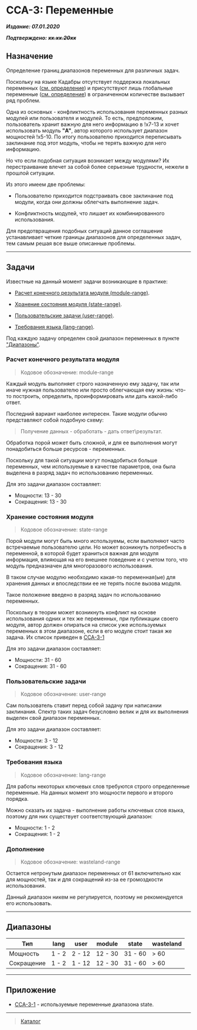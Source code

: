 # CCA-3: Переменные #

***Издание: 07.01.2020***

***Подтверждено: ~~xx.xx.20xx~~***

## Назначение ##

Определение границ диапазонов переменных для различных задач.

Поскольку на языке Кадабры отсутствует поддержка локальных переменных ([см. определение](https://ru.wikipedia.org/wiki/Локальная_переменная)) и присутствуют лишь глобальные переменные ([см. определение](https://ru.wikipedia.org/wiki/Глобальная_переменная)) в ограниченном количестве вызывает ряд проблем.

Одна из основных - конфликтность использования переменных разных модулей или пользователя и модулей. То есть, предположим, пользователь хранит важную для него информацию в !x7-13 и хочет использовать модуль **"A"**, автор которого использует диапазон мощностей !х5-10. По итогу пользователю приходится переписывать заклинание под этот модуль, чтобы не терять важную для него информацию.

Но что если подобная ситуация возникает между модулями? Их перестраивание влечет за собой более серьезные трудности, нежели в прошлой ситуации.

Из этого имеем две проблемы:

* Пользователю приходится подстраивать свое заклинание под модули, когда они должны облегчать выполнение задач.

* Конфликтность модулей, что лишает их комбинированного использования.

Для предотвращения подобных ситуаций данное соглашение устанавливает четкие границы диапазонов для определенных задач, тем самым решая все выше описанные проблемы.

***

## Задачи ##

Известные на данный момент задачи возникающие в практике:

* [Расчет конечного результата модуля (module-range)](#Расчет-конечного-результата-модуля).

* [Хранение состояния модуля (state-range)](#Хранение-состояния-модуля).

* [Пользовательские задачи (user-range)](#Пользовательские-задачи).

* [Требования языка (lang-range)](#Требования-языка).

Под каждую задачу определен свой диапазон переменных в пункте ["Диапазоны"](#Диапазоны).

### **Расчет конечного результата модуля** ###

>Кодовое обозначение: module-range

Каждый модуль выполняет строго назначенную ему задачу, так или иначе нужная пользователю или просто облегчающая ему жизнь: что-то построить, определить, проинформировать или дать какой-либо ответ.

Последний вариант наиболее интересен. Такие модули обычно представляют собой подобную схему:

> Получение данных - обработать - дать ответ\\результат.

Обработка порой может быть сложной, и для ее выполнения могут понадобиться больше ресурсов - переменных.

Поскольку для такой ситуации могут понадобиться больше переменных, чем используемые в качестве параметров, она была выделена в разряд задач по использованию переменных.

Для это задачи диапазон составляет:

* Мощности: 13 - 30
* Сокращения: 13 - 30

### **Хранение состояния модуля** ###

>Кодовое обозначение: state-range

Порой модули могут быть много используемы, если выполняют часто встречаемые пользователю цели. Но может возникнуть потребность в переменной, в которой будет храниться важная для модуля информация, влияющая на его внешнее поведение и с учетом того, что модуль предназначен для многоразового использования.

В таком случае модулю необходимо какая-то переменная(ые) для хранения данных и впоследствии ее не терять после вызова модуля.

Такое положение введено в разряд задач по использованию переменных.

Поскольку в теории может возникнуть конфликт на основе использования одних и тех же переменных, при публикации своего модуля, автор должен опираться на список уже используемых переменных в этом диапазоне, если в его модуле стоит такая же задача. Их список приведен в [CCA-3-1](CCA-3-1.md)

Для это задачи диапазон составляет:

* Мощности: 31 - 60
* Сокращения: 31 - 60

### **Пользовательские задачи** ###

>Кодовое обозначение: user-range

Сам пользователь ставит перед собой задачу при написании заклинания. Спектр таких задач безусловно велик и для их выполнения выделен свой диапазон переменных.

Для это задачи диапазон составляет:

* Мощности: 3 - 12
* Сокращения: 3 - 12

### **Требования языка** ###

>Кодовое обозначение: lang-range

Для работы некоторых ключевых слов требуются строго определенные переменные. На данных момент это мощности первого и второго порядка.

Можно сказать их задача - выполнение работы ключевых слов языка, поэтому для них существует соответствующий диапазон:

* Мощности: 1 - 2
* Сокращения: 1 - 2

### **Дополнение** ###

>Кодовое обозначение: wasteland-range

Остается нетронутым диапазон переменных от 61 включительно как для мощностей, так и для сокращений из-за ее громоздкости использования.

Данный диапазон никем не регулируется, поэтому не рекомендуется его использовать.

***

## Диапазоны ##

|    Тип    |  lang     |  user     |  module   |  state    | wasteland |
|-----------|-----------|-----------|-----------|-----------|-----------|
| Мощность  |  1 - 2    |  2 - 12   |  12 - 30  |  31 - 60  | > 60      |
| Сокращение|  1 - 2    |  1 - 12   |  12 - 30  |  31 - 60  | > 60      |

***

## Приложение ##

* [CCA-3-1](CCA-3-1.md) - используемые переменные диапазона state.

***

>[Каталог](../Список%20заклинаний.md)
